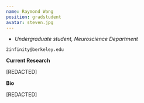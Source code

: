 ```yaml
---
name: Raymond Wang
position: gradstudent
avatar: steven.jpg
---
```


- _Undergraduate student, Neuroscience Department_<br>

<i class="fa fa-envelope-o"></i> `2infinity@berkeley.edu`

**Current Research**

[REDACTED]

**Bio**

[REDACTED]